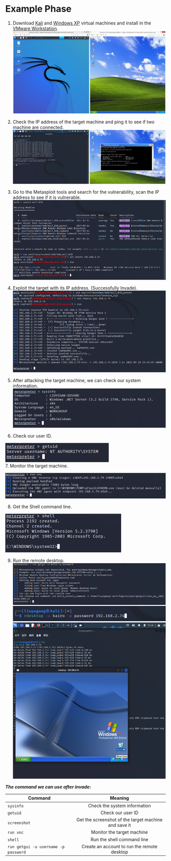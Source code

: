 ﻿# Example Phase

 1. Download [Kali](https://www.kali.org/get-kali/ "Kali download page") and [Windows XP](https://isoriver.com/windows-xp-iso-download/ "Windows XP download page") virtual machines and install in the [VMware Workstation](https://www.vmware.com/ca/products/workstation-pro.html "VMware Workstation download page").
![alt text](https://github.com/KairoGoo/presentation_2/blob/main/images/1.png) 

 2. Check the IP address of the target machine and ping it to see  if two machine are connected.
![alt text](https://github.com/KairoGoo/presentation_2/blob/main/images/2.png) 

 3. Go to the Metasploit tools and search for the vulnerability, scan the IP address to see if it is vulnerable.
![alt text](https://github.com/KairoGoo/presentation_2/blob/main/images/3.png) 

 4. Exploit the target with its IP address. (Successfully Invade).
![alt text](https://github.com/KairoGoo/presentation_2/blob/main/images/4.png)

 5. After attacking the target machine, we can check our system information. 
![alt text](https://github.com/KairoGoo/presentation_2/blob/main/images/5.png)  

 6. Check our user ID.
 
![alt text](https://github.com/KairoGoo/presentation_2/blob/main/images/6.png)  
 7. Monitor the target machine.
 
![alt text](https://github.com/KairoGoo/presentation_2/blob/main/images/7.png) 

 8. Get the Shell command line.
 
![alt text](https://github.com/KairoGoo/presentation_2/blob/main/images/8.png) 

 9. Run the remote desktop.
![alt text](https://github.com/KairoGoo/presentation_2/blob/main/images/9_1.png) 
![alt text](https://github.com/KairoGoo/presentation_2/blob/main/images/9_2.png)
![alt text](https://github.com/KairoGoo/presentation_2/blob/main/images/9_3.png) 

***The command we can use after invade:*** 
 
 | Command                | Meaning       |
| ---------------------  |:-------------:|
| `sysinfo` | Check the system information     | 
| `getuid` |  Check our user ID   |   
| `screenshot` |  Get the screenshot of the target machine and save it    |
| `run vnc` |  Monitor the target machine |  
| `shell` | Run the shell command line  |  
| `run getgui -u username -p password` |  Create an account to run the remote desktop |  

> 
